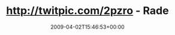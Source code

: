 ---
retweeted: false
source: <a href="http://twitter.com" rel="nofollow">Twitter Web Client</a>
entities:
  hashtags:
  - text: perfectday
    indices:
    - '81'
    - '92'
  symbols: []
  user_mentions: []
  urls: []
display_text_range:
- '0'
- '92'
favorite_count: '0'
id_str: '1439053047'
truncated: false
retweet_count: '0'
id: '1439053047'
created_at: Thu Apr 02 15:46:53 +0000 2009
favorited: false
full_text: 'http://twitpic.com/2pzro - Radeln, Sonnenschein, Metalcore im Ohr. Bin
  versorgt. #perfectday'
lang: de
tags:
- perfectday
- pesos:twitter
date: '2009-04-02T15:46:53+00:00'
src: https://twitter.com/bascht/status/1439053047
original_url: https://twitter.com/bascht/status/1439053047
type: twitter_tweet
text: 'http://twitpic.com/2pzro - Radeln, Sonnenschein, Metalcore im Ohr. Bin versorgt.
  #perfectday'
title: http://twitpic.com/2pzro - Rade

---